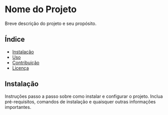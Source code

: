 # Nome do Projeto

Breve descrição do projeto e seu propósito.

## Índice

- [Instalação](#instalação)
- [Uso](#uso)
- [Contribuição](#contribuição)
- [Licença](#licença)

## Instalação

Instruções passo a passo sobre como instalar e configurar o projeto. Inclua pré-requisitos, comandos de instalação e quaisquer outras informações importantes.

